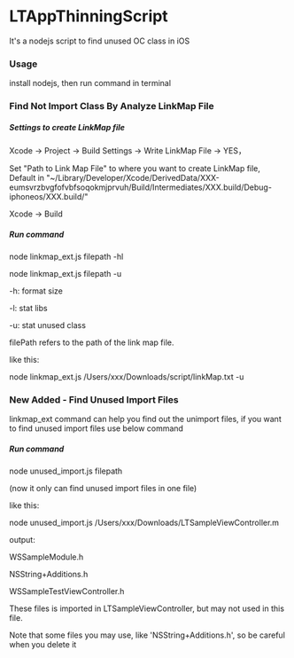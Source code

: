 # LTAppThinningScript

It's a nodejs script to find unused OC class in iOS

### Usage

install nodejs, then run command in terminal

### Find Not Import Class By Analyze LinkMap File


##### Settings to create LinkMap file

Xcode -> Project -> Build Settings -> Write LinkMap File -> YES，

Set "Path to Link Map File" to where you want to create LinkMap file, Default in "~/Library/Developer/Xcode/DerivedData/XXX-eumsvrzbvgfofvbfsoqokmjprvuh/Build/Intermediates/XXX.build/Debug-iphoneos/XXX.build/"

Xcode -> Build


##### Run command

node linkmap_ext.js filepath -hl

node linkmap_ext.js filepath -u

-h: format size

-l: stat libs

-u: stat unused class


filePath refers to the path of the link map file.

like this:

node linkmap_ext.js /Users/xxx/Downloads/script/linkMap.txt  -u


### New Added - Find Unused Import Files

linkmap_ext command can help you find out the unimport files, if you want to find unused import files use below command


##### Run command

node unused_import.js filepath

(now it only can find unused import files in one file)


like this:

node unused_import.js /Users/xxx/Downloads/LTSampleViewController.m

output:

WSSampleModule.h

NSString+Additions.h

WSSampleTestViewController.h

These files is imported in LTSampleViewController, but may not used in this file.

Note that some files you may use, like 'NSString+Additions.h', so be careful when you delete it


